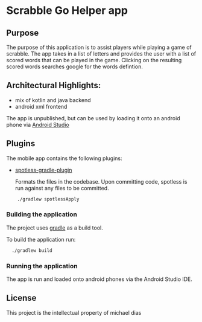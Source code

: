 # Scrabble Go Helper app

## Purpose

The purpose of this application is to assist players while playing a game of scrabble. The app takes in a list of letters and provides the user with a list of scored
words that can be played in the game. Clicking on the resulting scored words searches google for the words defintion.

## Architectural Highlights:
 * mix of kotlin and java backend
 * android xml frontend

The app is unpublished, but can be used by loading it onto an android phone via [Android Studio](https://developer.android.com/studio)

## Plugins

The mobile app contains the following plugins:

  * [spotless-gradle-plugin](https://github.com/diffplug/spotless)

    Formats the files in the codebase. Upon committing code, spotless is run against any files to be committed.

```bash
    ./gradlew spotlessApply
```

### Building the application

The project uses [gradle](https://gradle.org/) as a build tool.

To build the application run:

```bash
  ./gradlew build
```

### Running the application

The app is run and loaded onto android phones via the Android Studio IDE.

## License

This project is the intellectual property of michael dias

